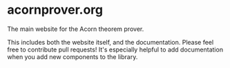 # acornprover.org

The main website for the Acorn theorem prover.

This includes both the website itself, and the documentation. Please feel free to contribute pull requests! It's especially helpful to add documentation when you add new components to the library.
